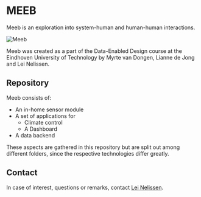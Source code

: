 # MEEB
Meeb is an exploration into system-human and human-human interactions.

![Meeb](https://i.imgur.com/MIgjR9E.png)

Meeb was created as a part of the Data-Enabled Design course at the Eindhoven University of Technology by Myrte van Dongen, Lianne de Jong and Lei Nelissen. 

## Repository
Meeb consists of:
* An in-home sensor module
* A set of applications for
    * Climate control
    * A Dashboard
* A data backend

These aspects are gathered in this repository but are split out among different folders, since the respective technologies differ greatly.

## Contact
In case of interest, questions or remarks, contact [Lei Nelissen](mailto:lei@codified.nl).